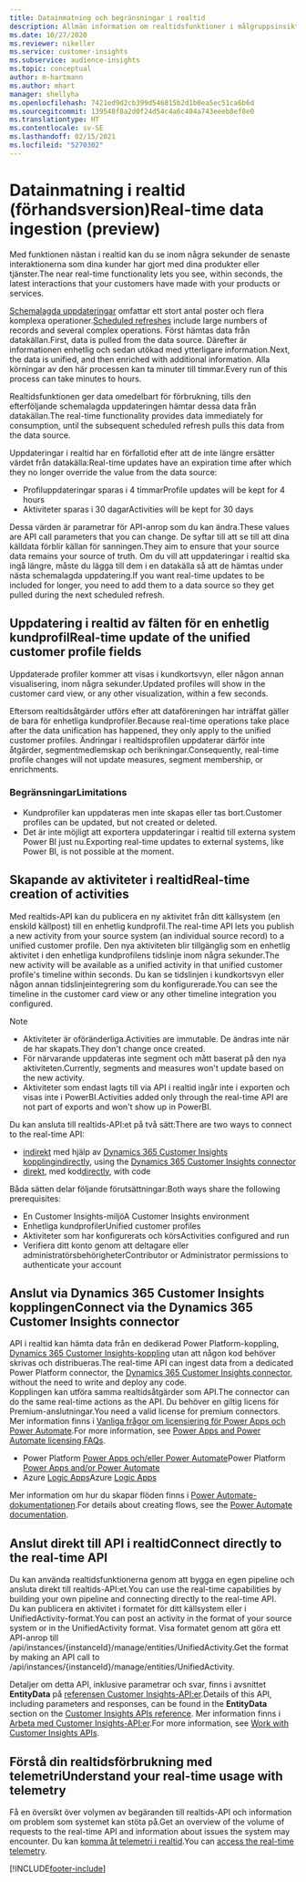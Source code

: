 ```yaml
---
title: Datainmatning och begränsningar i realtid
description: Allmän information om realtidsfunktioner i målgruppsinsikter.
ms.date: 10/27/2020
ms.reviewer: nikeller
ms.service: customer-insights
ms.subservice: audience-insights
ms.topic: conceptual
author: m-hartmann
ms.author: mhart
manager: shellyha
ms.openlocfilehash: 7421ed9d2cb399d546815b2d1b0ea5ec51ca6b6d
ms.sourcegitcommit: 139548f8a2d0f24d54c4a6c404a743eeeb8ef8e0
ms.translationtype: HT
ms.contentlocale: sv-SE
ms.lasthandoff: 02/15/2021
ms.locfileid: "5270302"
---
```

# <a name="real-time-data-ingestion-preview"></a><span data-ttu-id="47b35-103">Datainmatning i realtid (förhandsversion)</span><span class="sxs-lookup"><span data-stu-id="47b35-103">Real-time data ingestion (preview)</span></span>

<span data-ttu-id="47b35-104">Med funktionen nästan i realtid kan du se inom några sekunder de senaste interaktionerna som dina kunder har gjort med dina produkter eller tjänster.</span><span class="sxs-lookup"><span data-stu-id="47b35-104">The near real-time functionality lets you see, within seconds, the latest interactions that your customers have made with your products or services.</span></span>

<span data-ttu-id="47b35-105">[Schemalagda uppdateringar](system.md#schedule-tab) omfattar ett stort antal poster och flera komplexa operationer.</span><span class="sxs-lookup"><span data-stu-id="47b35-105">[Scheduled refreshes](system.md#schedule-tab) include large numbers of records and several complex operations.</span></span> <span data-ttu-id="47b35-106">Först hämtas data från datakällan.</span><span class="sxs-lookup"><span data-stu-id="47b35-106">First, data is pulled from the data source.</span></span> <span data-ttu-id="47b35-107">Därefter är informationen enhetlig och sedan utökad med ytterligare information.</span><span class="sxs-lookup"><span data-stu-id="47b35-107">Next, the data is unified, and then enriched with additional information.</span></span> <span data-ttu-id="47b35-108">Alla körningar av den här processen kan ta minuter till timmar.</span><span class="sxs-lookup"><span data-stu-id="47b35-108">Every run of this process can take minutes to hours.</span></span>

<span data-ttu-id="47b35-109">Realtidsfunktionen ger data omedelbart för förbrukning, tills den efterföljande schemalagda uppdateringen hämtar dessa data från datakällan.</span><span class="sxs-lookup"><span data-stu-id="47b35-109">The real-time functionality provides data immediately for consumption, until the subsequent scheduled refresh pulls this data from the data source.</span></span>

<span data-ttu-id="47b35-110">Uppdateringar i realtid har en förfallotid efter att de inte längre ersätter värdet från datakälla:</span><span class="sxs-lookup"><span data-stu-id="47b35-110">Real-time updates have an expiration time after which they no longer override the value from the data source:</span></span>

- <span data-ttu-id="47b35-111">Profiluppdateringar sparas i 4 timmar</span><span class="sxs-lookup"><span data-stu-id="47b35-111">Profile updates will be kept for 4 hours</span></span>
- <span data-ttu-id="47b35-112">Aktiviteter sparas i 30 dagar</span><span class="sxs-lookup"><span data-stu-id="47b35-112">Activities will be kept for 30 days</span></span>

<span data-ttu-id="47b35-113">Dessa värden är parametrar för API-anrop som du kan ändra.</span><span class="sxs-lookup"><span data-stu-id="47b35-113">These values are API call parameters that you can change.</span></span> <span data-ttu-id="47b35-114">De syftar till att se till att dina källdata förblir källan för sanningen.</span><span class="sxs-lookup"><span data-stu-id="47b35-114">They aim to ensure that your source data remains your source of truth.</span></span> <span data-ttu-id="47b35-115">Om du vill att uppdateringar i realtid ska ingå längre, måste du lägga till dem i en datakälla så att de hämtas under nästa schemalagda uppdatering.</span><span class="sxs-lookup"><span data-stu-id="47b35-115">If you want real-time updates to be included for longer, you need to add them to a data source so they get pulled during the next scheduled refresh.</span></span>

## <a name="real-time-update-of-the-unified-customer-profile-fields"></a><span data-ttu-id="47b35-116">Uppdatering i realtid av fälten för en enhetlig kundprofil</span><span class="sxs-lookup"><span data-stu-id="47b35-116">Real-time update of the unified customer profile fields</span></span>

<span data-ttu-id="47b35-117">Uppdaterade profiler kommer att visas i kundkortsvyn, eller någon annan visualisering, inom några sekunder.</span><span class="sxs-lookup"><span data-stu-id="47b35-117">Updated profiles will show in the customer card view, or any other visualization, within a few seconds.</span></span>

<span data-ttu-id="47b35-118">Eftersom realtidsåtgärder utförs efter att dataföreningen har inträffat gäller de bara för enhetliga kundprofiler.</span><span class="sxs-lookup"><span data-stu-id="47b35-118">Because real-time operations take place after the data unification has happened, they only apply to the unified customer profiles.</span></span> <span data-ttu-id="47b35-119">Ändringar i realtidsprofilen uppdaterar därför inte åtgärder, segmentmedlemskap och berikningar.</span><span class="sxs-lookup"><span data-stu-id="47b35-119">Consequently, real-time profile changes will not update measures, segment membership, or enrichments.</span></span>

### <a name="limitations"></a><span data-ttu-id="47b35-120">Begränsningar</span><span class="sxs-lookup"><span data-stu-id="47b35-120">Limitations</span></span>

- <span data-ttu-id="47b35-121">Kundprofiler kan uppdateras men inte skapas eller tas bort.</span><span class="sxs-lookup"><span data-stu-id="47b35-121">Customer profiles can be updated, but not created or deleted.</span></span>
- <span data-ttu-id="47b35-122">Det är inte möjligt att exportera uppdateringar i realtid till externa system Power BI just nu.</span><span class="sxs-lookup"><span data-stu-id="47b35-122">Exporting real-time updates to external systems, like Power BI, is not possible at the moment.</span></span>

## <a name="real-time-creation-of-activities"></a><span data-ttu-id="47b35-123">Skapande av aktiviteter i realtid</span><span class="sxs-lookup"><span data-stu-id="47b35-123">Real-time creation of activities</span></span>

<span data-ttu-id="47b35-124">Med realtids-API kan du publicera en ny aktivitet från ditt källsystem (en enskild källpost) till en enhetlig kundprofil.</span><span class="sxs-lookup"><span data-stu-id="47b35-124">The real-time API lets you publish a new activity from your source system (an individual source record) to a unified customer profile.</span></span> <span data-ttu-id="47b35-125">Den nya aktiviteten blir tillgänglig som en enhetlig aktivitet i den enhetliga kundprofilens tidslinje inom några sekunder.</span><span class="sxs-lookup"><span data-stu-id="47b35-125">The new activity will be available as a unified activity in that unified customer profile's timeline within seconds.</span></span> <span data-ttu-id="47b35-126">Du kan se tidslinjen i kundkortsvyn eller någon annan tidslinjeintegrering som du konfigurerade.</span><span class="sxs-lookup"><span data-stu-id="47b35-126">You can see the timeline in the customer card view or any other timeline integration you configured.</span></span>

> [!NOTE]
>
> - <span data-ttu-id="47b35-127">Aktiviteter är oföränderliga.</span><span class="sxs-lookup"><span data-stu-id="47b35-127">Activities are immutable.</span></span> <span data-ttu-id="47b35-128">De ändras inte när de har skapats.</span><span class="sxs-lookup"><span data-stu-id="47b35-128">They don't change once created.</span></span>
> - <span data-ttu-id="47b35-129">För närvarande uppdateras inte segment och mått baserat på den nya aktiviteten.</span><span class="sxs-lookup"><span data-stu-id="47b35-129">Currently, segments and measures won't update based on the new activity.</span></span>
> - <span data-ttu-id="47b35-130">Aktiviteter som endast lagts till via API i realtid ingår inte i exporten och visas inte i PowerBI.</span><span class="sxs-lookup"><span data-stu-id="47b35-130">Activities added only through the real-time API are not part of exports and won't show up in PowerBI.</span></span>

<span data-ttu-id="47b35-131">Du kan ansluta till realtids-API:et på två sätt:</span><span class="sxs-lookup"><span data-stu-id="47b35-131">There are two ways to connect to the real-time API:</span></span>

- <span data-ttu-id="47b35-132">[indirekt](#connect-via-the-dynamics-365-customer-insights-connector) med hjälp av [Dynamics 365 Customer Insights koppling](https://docs.microsoft.com/connectors/customerinsights/)</span><span class="sxs-lookup"><span data-stu-id="47b35-132">[indirectly](#connect-via-the-dynamics-365-customer-insights-connector), using the [Dynamics 365 Customer Insights connector](https://docs.microsoft.com/connectors/customerinsights/)</span></span>
- <span data-ttu-id="47b35-133">[direkt](#connect-directly-to-the-real-time-api), med kod</span><span class="sxs-lookup"><span data-stu-id="47b35-133">[directly](#connect-directly-to-the-real-time-api), with code</span></span>

<span data-ttu-id="47b35-134">Båda sätten delar följande förutsättningar:</span><span class="sxs-lookup"><span data-stu-id="47b35-134">Both ways share the following prerequisites:</span></span>

- <span data-ttu-id="47b35-135">En Customer Insights-miljö</span><span class="sxs-lookup"><span data-stu-id="47b35-135">A Customer Insights environment</span></span>
- <span data-ttu-id="47b35-136">Enhetliga kundprofiler</span><span class="sxs-lookup"><span data-stu-id="47b35-136">Unified customer profiles</span></span>
- <span data-ttu-id="47b35-137">Aktiviteter som har konfigurerats och körs</span><span class="sxs-lookup"><span data-stu-id="47b35-137">Activities configured and run</span></span>
- <span data-ttu-id="47b35-138">Verifiera ditt konto genom att deltagare eller administratörsbehörigheter</span><span class="sxs-lookup"><span data-stu-id="47b35-138">Contributor or Administrator permissions to authenticate your account</span></span>

## <a name="connect-via-the-dynamics-365-customer-insights-connector"></a><span data-ttu-id="47b35-139">Anslut via Dynamics 365 Customer Insights kopplingen</span><span class="sxs-lookup"><span data-stu-id="47b35-139">Connect via the Dynamics 365 Customer Insights connector</span></span>

<span data-ttu-id="47b35-140">API i realtid kan hämta data från en dedikerad Power Platform-koppling, [Dynamics 365 Customer Insights-koppling](https://docs.microsoft.com/connectors/customerinsights/) utan att någon kod behöver skrivas och distribueras.</span><span class="sxs-lookup"><span data-stu-id="47b35-140">The real-time API can ingest data from a dedicated Power Platform connector, the [Dynamics 365 Customer Insights connector](https://docs.microsoft.com/connectors/customerinsights/), without the need to write and deploy any code.</span></span>    
<span data-ttu-id="47b35-141">Kopplingen kan utföra samma realtidsåtgärder som API.</span><span class="sxs-lookup"><span data-stu-id="47b35-141">The connector can do the same real-time actions as the API.</span></span> <span data-ttu-id="47b35-142">Du behöver en giltig licens för Premium-anslutningar.</span><span class="sxs-lookup"><span data-stu-id="47b35-142">You need a valid license for premium connectors.</span></span> <span data-ttu-id="47b35-143">Mer information finns i [Vanliga frågor om licensiering för Power Apps och Power Automate](https://docs.microsoft.com/power-platform/admin/powerapps-flow-licensing-faq).</span><span class="sxs-lookup"><span data-stu-id="47b35-143">For more information, see [Power Apps and Power Automate licensing FAQs](https://docs.microsoft.com/power-platform/admin/powerapps-flow-licensing-faq).</span></span>

- <span data-ttu-id="47b35-144">Power Platform [Power Apps och/eller Power Automate](https://docs.microsoft.com/connectors/)</span><span class="sxs-lookup"><span data-stu-id="47b35-144">Power Platform [Power Apps and/or Power Automate](https://docs.microsoft.com/connectors/)</span></span>
- <span data-ttu-id="47b35-145">Azure [Logic Apps](https://docs.microsoft.com/azure/connectors/apis-list)</span><span class="sxs-lookup"><span data-stu-id="47b35-145">Azure [Logic Apps](https://docs.microsoft.com/azure/connectors/apis-list)</span></span>

<span data-ttu-id="47b35-146">Mer information om hur du skapar flöden finns i [Power Automate-dokumentationen](https://docs.microsoft.com/power-automate/).</span><span class="sxs-lookup"><span data-stu-id="47b35-146">For details about creating flows, see the [Power Automate documentation](https://docs.microsoft.com/power-automate/).</span></span>

## <a name="connect-directly-to-the-real-time-api"></a><span data-ttu-id="47b35-147">Anslut direkt till API i realtid</span><span class="sxs-lookup"><span data-stu-id="47b35-147">Connect directly to the real-time API</span></span>

<span data-ttu-id="47b35-148">Du kan använda realtidsfunktionerna genom att bygga en egen pipeline och ansluta direkt till realtids-API:et.</span><span class="sxs-lookup"><span data-stu-id="47b35-148">You can use the real-time capabilities by building your own pipeline and connecting directly to the real-time API.</span></span>    
<span data-ttu-id="47b35-149">Du kan publicera en aktivitet i formatet för ditt källsystem eller i UnifiedActivity-format.</span><span class="sxs-lookup"><span data-stu-id="47b35-149">You can post an activity in the format of your source system or in the UnifiedActivity format.</span></span> <span data-ttu-id="47b35-150">Visa formatet genom att göra ett API-anrop till /api/instances/{instanceId}/manage/entities/UnifiedActivity.</span><span class="sxs-lookup"><span data-stu-id="47b35-150">Get the format by making an API call to /api/instances/{instanceId}/manage/entities/UnifiedActivity.</span></span>

<span data-ttu-id="47b35-151">Detaljer om detta API, inklusive parametrar och svar, finns i avsnittet **EntityData** på [referensen Customer Insights-API:er](https://developer.ci.ai.dynamics.com/api-details#api=CustomerInsights).</span><span class="sxs-lookup"><span data-stu-id="47b35-151">Details of this API, including parameters and responses, can be found in the **EntityData** section on the [Customer Insights APIs reference](https://developer.ci.ai.dynamics.com/api-details#api=CustomerInsights).</span></span> <span data-ttu-id="47b35-152">Mer information finns i [Arbeta med Customer Insights-API:er](apis.md).</span><span class="sxs-lookup"><span data-stu-id="47b35-152">For more information, see [Work with Customer Insights APIs](apis.md).</span></span>

## <a name="understand-your-real-time-usage-with-telemetry"></a><span data-ttu-id="47b35-153">Förstå din realtidsförbrukning med telemetri</span><span class="sxs-lookup"><span data-stu-id="47b35-153">Understand your real-time usage with telemetry</span></span>

<span data-ttu-id="47b35-154">Få en översikt över volymen av begäranden till realtids-API och information om problem som systemet kan stöta på.</span><span class="sxs-lookup"><span data-stu-id="47b35-154">Get an overview of the volume of requests to the real-time API and information about issues the system may encounter.</span></span> <span data-ttu-id="47b35-155">Du kan [komma åt telemetri i realtid](system.md#api-usage-tab).</span><span class="sxs-lookup"><span data-stu-id="47b35-155">You can [access the real-time telemetry](system.md#api-usage-tab).</span></span> 


[!INCLUDE[footer-include](../includes/footer-banner.md)]